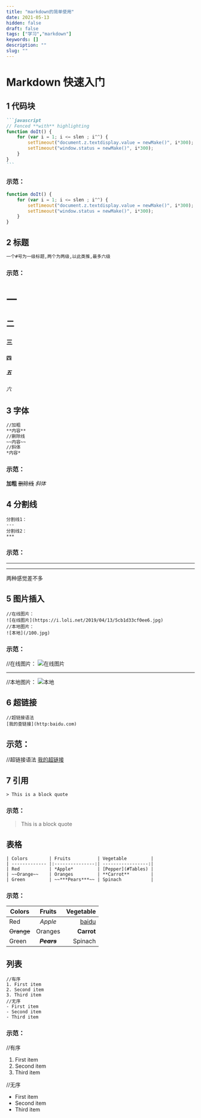 ```yaml
---
title: "markdown的简单使用"
date: 2021-05-13
hidden: false
draft: false
tags: ["学习","markdown"]
keywords: []
description: ""
slug: ""
---
```


# Markdown 快速入门

## 1 代码块
``````markdown
```javascript
// Fenced **with** highlighting
function doIt() {
    for (var i = 1; i <= slen ; i^^) {
        setTimeout("document.z.textdisplay.value = newMake()", i*300);
        setTimeout("window.status = newMake()", i*300);
    }
}
```
``````
### 示范：
```javascript
function doIt() {
    for (var i = 1; i <= slen ; i^^) {
        setTimeout("document.z.textdisplay.value = newMake()", i*300);
        setTimeout("window.status = newMake()", i*300);
    }
}
```

## 2 标题
```markdown
一个#号为一级标题,两个为两级,以此类推,最多六级
```
### 示范：
# 一
## 二
### 三
#### 四
##### 五
###### 六

## 3 字体
```markdown
//加粗
**内容**
//删除线
~~内容~~
//斜体
*内容*
```

### 示范：

**加粗**
~~删除线~~
*斜体*

## 4 分割线
```
分割线1：
---
分割线2：
***
```
### 示范：

---

***

两种感觉差不多

## 5 图片插入
```
//在线图片：
![在线图片](https://i.loli.net/2019/04/13/5cb1d33cf0ee6.jpg)
//本地图片：
![本地](/100.jpg)
```
### 示范：
//在线图片：
![在线图片](https://i.loli.net/2019/04/13/5cb1d33cf0ee6.jpg)

---

//本地图片：
![本地](/100.jpg)

## 6 超链接

```
//超链接语法
[我的查链接](http:baidu.com)
```

## 示范：

//超链接语法
[我的超链接](http://baidu.com)


## 7 引用
```
> This is a block quote

```

### 示范：

> This is a block quote

## 表格

```
| Colors        | Fruits          | Vegetable         |
| ------------- |:---------------:| -----------------:|
| Red           | *Apple*         | [Pepper](#Tables) |
| ~~Orange~~    | Oranges         | **Carrot**        |
| Green         | ~~***Pears***~~ | Spinach           |
```

### 示范：
| Colors        | Fruits          | Vegetable         |
| ------------- |:---------------:| -----------------:|
| Red           | *Apple*         | [baidu](#Tables) |
| ~~Orange~~    | Oranges         | **Carrot**        |
| Green         | ~~***Pears***~~ | Spinach           |


## 列表
```
//有序
1. First item
2. Second item
3. Third item
//无序
- First item
- Second item
- Third item
```

### 示范：
//有序
1. First item
2. Second item
3. Third item


//无序
- First item
- Second item
- Third item